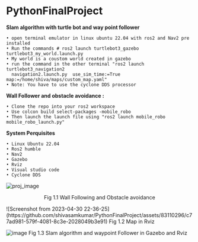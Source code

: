 # PythonFinalProject

**Slam algorithm with turtle bot and way point follower**

    • open terminal emulator in linux ubuntu 22.04 with ros2 and Nav2 pre installed 
    • Run the commands # ros2 launch turtlebot3_gazebo turtlebot3_my_world.launch.py 
    • My world is a coustom world created in gazebo 
    • run the command in the other terminal "ros2 launch turtlebot3_navigation2 
      navigation2.launch.py	 use_sim_time:=True map:=/home/shiva/maps/custom_map.yaml"
    • Note: You have to use the cyclone DDS processor 

**Wall Follower and obstacle avoidance :**

    • Clone the repo into your ros2 workspace 
    • Use colcon build select-packages -mobile_robo
    • Then launch the launch file using "ros2 launch mobile_robo mobile_robo_launch.py"

**System Perquisites**

    • Linux Ubuntu 22.04 
    • Ros2 humble 
    • Nav2 
    • Gazebo 
    • Rviz 
    • Visual studio code 
    • Cyclone DDS
    
![proj_image](https://github.com/shivasamkumar/PythonFinalProject/assets/83110296/6a17d736-8ff0-4ae2-aaf9-170d60bec624)
<p style="text-align: center;">Fig 1.1  Wall Following and Obstacle avoidance</p>
![Screenshot from 2023-04-30 22-36-25](https://github.com/shivasamkumar/PythonFinalProject/assets/83110296/c77ad981-579f-4081-8c3e-2028049b3e91)
                               Fig 1.2  Map in Rviz  

![image](https://github.com/shivasamkumar/PythonFinalProject/assets/83110296/65ce038a-d478-40d5-b69d-ff1cf8e82567)
                               Fig 1.3 Slam algorithm and waypoint Follower in Gazebo and Rviz 

